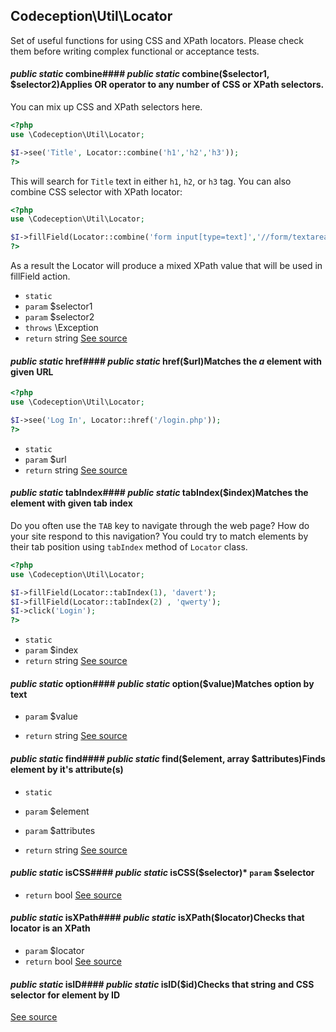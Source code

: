 
## Codeception\Util\Locator



Set of useful functions for using CSS and XPath locators.
Please check them before writing complex functional or acceptance tests.


#### *public static* combine#### *public static* combine($selector1, $selector2)Applies OR operator to any number of CSS or XPath selectors.
You can mix up CSS and XPath selectors here.

```php
<?php
use \Codeception\Util\Locator;

$I->see('Title', Locator::combine('h1','h2','h3'));
?>
```

This will search for `Title` text in either `h1`, `h2`, or `h3` tag. You can also combine CSS selector with XPath locator:

```php
<?php
use \Codeception\Util\Locator;

$I->fillField(Locator::combine('form input[type=text]','//form/textarea[2]'), 'qwerty');
?>
```

As a result the Locator will produce a mixed XPath value that will be used in fillField action.

 * `static` 
 * `param`  $selector1
 * `param`  $selector2
 * `throws`  \Exception
 * `return`  string
[See source](https://github.com/Codeception/Codeception/blob/master/src/Codeception/Util/Locator.php#L46)

#### *public static* href#### *public static* href($url)Matches the *a* element with given URL

```php
<?php
use \Codeception\Util\Locator;

$I->see('Log In', Locator::href('/login.php'));
?>
```

 * `static` 
 * `param`  $url
 * `return`  string
[See source](https://github.com/Codeception/Codeception/blob/master/src/Codeception/Util/Locator.php#L73)

#### *public static* tabIndex#### *public static* tabIndex($index)Matches the element with given tab index

Do you often use the `TAB` key to navigate through the web page? How do your site respond to this navigation?
You could try to match elements by their tab position using `tabIndex` method of `Locator` class.
```php
<?php
use \Codeception\Util\Locator;

$I->fillField(Locator::tabIndex(1), 'davert');
$I->fillField(Locator::tabIndex(2) , 'qwerty');
$I->click('Login');
?>
```

 * `static` 
 * `param`  $index
 * `return`  string
[See source](https://github.com/Codeception/Codeception/blob/master/src/Codeception/Util/Locator.php#L97)

#### *public static* option#### *public static* option($value)Matches option by text

 * `param`  $value

 * `return`  string
[See source](https://github.com/Codeception/Codeception/blob/master/src/Codeception/Util/Locator.php#L109)


#### *public static* find#### *public static* find($element, array $attributes)Finds element by it's attribute(s)

 * `static` 

 * `param`  $element
 * `param`  $attributes

 * `return`  string
[See source](https://github.com/Codeception/Codeception/blob/master/src/Codeception/Util/Locator.php#L137)

#### *public static* isCSS#### *public static* isCSS($selector)* `param`  $selector
 * `return`  bool
[See source](https://github.com/Codeception/Codeception/blob/master/src/Codeception/Util/Locator.php#L154)

#### *public static* isXPath#### *public static* isXPath($locator)Checks that locator is an XPath

 * `param`  $locator
 * `return`  bool
[See source](https://github.com/Codeception/Codeception/blob/master/src/Codeception/Util/Locator.php#L170)

#### *public static* isID#### *public static* isID($id)Checks that string and CSS selector for element by ID
[See source](https://github.com/Codeception/Codeception/blob/master/src/Codeception/Util/Locator.php#L181)
